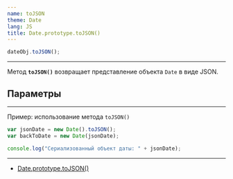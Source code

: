```yaml
---
name: toJSON
theme: Date
lang: JS
title: Date.prototype.toJSON()
---
```


```js
dateObj.toJSON();
```

---

Метод **`toJSON()`** возвращает представление объекта `Date` в виде JSON.

## Параметры

---

Пример: использование метода `toJSON()`

```js
var jsonDate = new Date().toJSON();
var backToDate = new Date(jsonDate);

console.log("Сериализованный объект даты: " + jsonDate);
```

---

- [Date.prototype.toJSON()](https://developer.mozilla.org/ru/docs/Web/JavaScript/Reference/Global_Objects/Date/toJSON)
